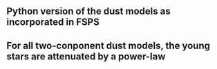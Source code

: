 ## Python version of the dust models as incorporated in FSPS 
## For all two-conponent dust models, the young stars are attenuated by a power-law
